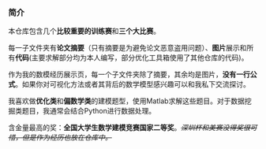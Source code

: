 ### 简介

本仓库包含几个**比较重要的训练赛**和**三个大比赛**。

每一子文件夹有**论文摘要**（只有摘要是为避免论文恶意盗用问题）、**图片**展示和所有**代码**(主要求解部分均为本人编写，部分优化工具箱使用了其他仓库的代码)。

作为我的数模经历展示页，每一个子文件夹除了摘要，其余均是图片，**没有一行公式**。如果你对可视化方法或者其背后的数学模型感兴趣可以和我私下交流探讨。

我喜欢做**优化类**和**偏数学类**的建模题型，使用Matlab求解这些题目。对于数据挖掘类题目，我通常会结合Python进行数据处理。

含金量最高的奖：**全国大学生数学建模竞赛国家二等奖**。~~*深圳杯和美赛没得奖很可惜，但是作为经历也放在仓库中。*~~